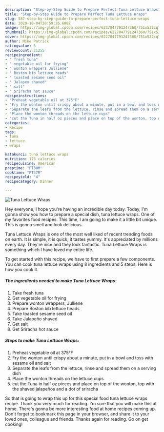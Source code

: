 ```yaml
---
description: "Step-by-Step Guide to Prepare Perfect Tuna Lettuce Wraps"
title: "Step-by-Step Guide to Prepare Perfect Tuna Lettuce Wraps"
slug: 587-step-by-step-guide-to-prepare-perfect-tuna-lettuce-wraps
date: 2020-10-04T20:59:26.608Z
image: https://img-global.cpcdn.com/recipes/6227847791247360/751x532cq70/tuna-lettuce-wraps-recipe-main-photo.jpg
thumbnail: https://img-global.cpcdn.com/recipes/6227847791247360/751x532cq70/tuna-lettuce-wraps-recipe-main-photo.jpg
cover: https://img-global.cpcdn.com/recipes/6227847791247360/751x532cq70/tuna-lettuce-wraps-recipe-main-photo.jpg
author: Mike Patrick
ratingvalue: 5
reviewcount: 21255
recipeingredient:
- " fresh tuna"
- " vegetable oil for frying"
- " wonton wrappers Julliene"
- " Boston bib lettuce heads"
- " toasted sesame seed oil"
- " Jalapeo shaved"
- " salt"
- " Sriracha hot sauce"
recipeinstructions:
- "Preheat vegetable oil at 375°F"
- "Fry the wonton until crispy about a minute, put in a bowl and toss with sesame oil and salt"
- "Separate the leafs from the lettuce, rinse and spread them on a serving dish"
- "Place the wonton threads on the lettuce cups"
- "cut the Tuna in half oz pieces and place on top of the wonton, top with the shaved jalapeños and a dot of sriracha"
categories:
- Recipe
tags:
- tuna
- lettuce
- wraps

katakunci: tuna lettuce wraps 
nutrition: 173 calories
recipecuisine: American
preptime: "PT30M"
cooktime: "PT47M"
recipeyield: "4"
recipecategory: Dinner

---
```



![Tuna Lettuce Wraps](https://img-global.cpcdn.com/recipes/6227847791247360/751x532cq70/tuna-lettuce-wraps-recipe-main-photo.jpg)

Hey everyone, I hope you're having an incredible day today. Today, I'm gonna show you how to prepare a special dish, tuna lettuce wraps. One of my favorites food recipes. This time, I am going to make it a little bit unique. This is gonna smell and look delicious.



Tuna Lettuce Wraps is one of the most well liked of recent trending foods on earth. It is simple, it is quick, it tastes yummy. It's appreciated by millions every day. They're nice and they look fantastic. Tuna Lettuce Wraps is something which I have loved my entire life.


To get started with this recipe, we have to first prepare a few components. You can cook tuna lettuce wraps using 8 ingredients and 5 steps. Here is how you cook it.

<!--inarticleads1-->

##### The ingredients needed to make Tuna Lettuce Wraps:

1. Take  fresh tuna
1. Get  vegetable oil for frying
1. Prepare  wonton wrappers, Julliene
1. Prepare  Boston bib lettuce heads
1. Take  toasted sesame seed oil
1. Take  Jalapeño shaved
1. Get  salt
1. Get  Sriracha hot sauce




<!--inarticleads2-->

##### Steps to make Tuna Lettuce Wraps:

1. Preheat vegetable oil at 375°F
1. Fry the wonton until crispy about a minute, put in a bowl and toss with sesame oil and salt
1. Separate the leafs from the lettuce, rinse and spread them on a serving dish
1. Place the wonton threads on the lettuce cups
1. cut the Tuna in half oz pieces and place on top of the wonton, top with the shaved jalapeños and a dot of sriracha




So that is going to wrap this up for this special food tuna lettuce wraps recipe. Thank you very much for reading. I'm sure that you will make this at home. There's gonna be more interesting food at home recipes coming up. Don't forget to bookmark this page in your browser, and share it to your loved ones, colleague and friends. Thanks again for reading. Go on get cooking!
